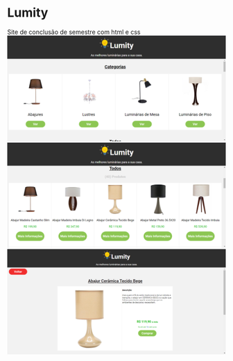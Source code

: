# Lumity
 Site de conclusão de semestre com html e css
 ![img](https://github.com/luizlopes12/Lumity/blob/main/Screenshot_54.png)
 ![img](https://github.com/luizlopes12/Lumity/blob/main/Screenshot_55.png)
 ![img](https://github.com/luizlopes12/Lumity/blob/main/Screenshot_56.png)
